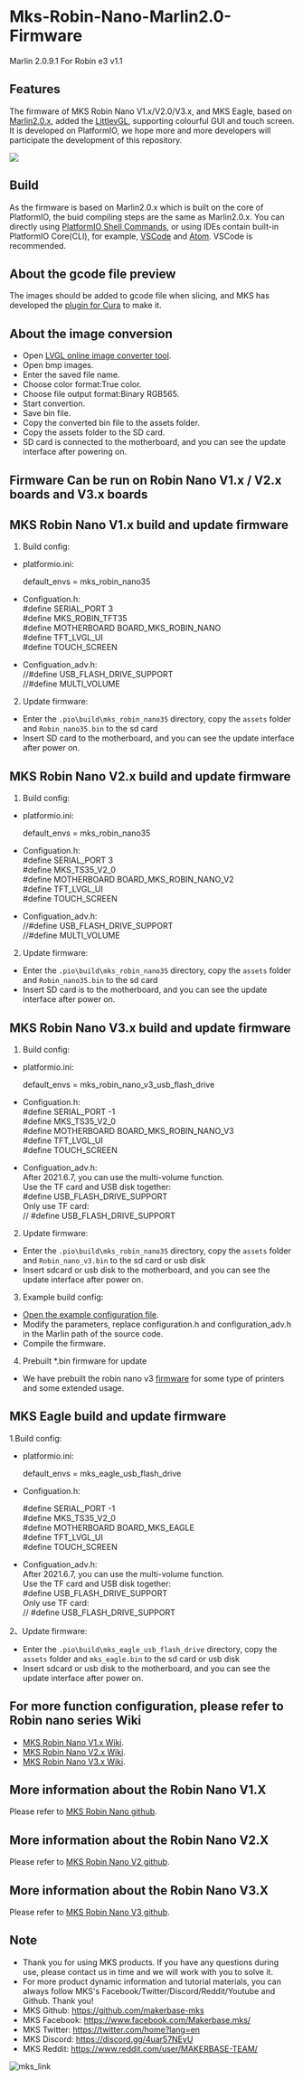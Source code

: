 # Mks-Robin-Nano-Marlin2.0-Firmware

Marlin 2.0.9.1
For Robin e3 v1.1

## Features

The firmware of MKS Robin Nano V1.x/V2.0/V3.x, and MKS Eagle, based on [Marlin2.0.x](https://github.com/MarlinFirmware/Marlin), added the [LittlevGL](https://github.com/littlevgl/lvgl), supporting colourful GUI and touch screen. It is developed on PlatformIO, we hope more and more developers will participate the development of this repository.

![](https://github.com/makerbase-mks/Mks-Robin-Nano-Marlin2.0-Firmware/blob/master/Images/MKS_Robin_Nano_printing.png)

## Build

As the firmware is based on Marlin2.0.x which is built on the core of PlatformIO, the buid compiling steps are the same as Marlin2.0.x. You can directly using [PlatformIO Shell Commands](https://docs.platformio.org/en/latest/core/installation.html#piocore-install-shell-commands), or using IDEs contain built-in PlatformIO Core(CLI), for example, [VSCode](https://docs.platformio.org/en/latest/integration/ide/vscode.html#ide-vscode) and [Atom](https://docs.platformio.org/en/latest/integration/ide/atom.html). VSCode is recommended.

## About the gcode file preview

The images should be added to gcode file when slicing, and MKS has developed the [plugin for Cura](https://github.com/makerbase-mks/mks-wifi-plugin) to make it.

## About the image conversion

- Open [LVGL online image converter tool](https://lvgl.io/tools/imageconverter). 
- Open bmp images.
- Enter the saved file name.
- Choose color format:True color.
- Choose file output format:Binary RGB565.
- Start convertion.
- Save bin file.
- Copy the converted bin file to the assets folder.
- Copy the assets folder to the SD card.
- SD card is connected to the motherboard, and you can see the update interface after powering on.

## Firmware Can be run on Robin Nano V1.x / V2.x boards and V3.x boards

## MKS Robin Nano V1.x build and update firmware

1. Build config:

- platformio.ini: 

  default_envs = mks_robin_nano35    

- Configuation.h:  
  #define SERIAL_PORT 3  
  #define MKS_ROBIN_TFT35  
  #define MOTHERBOARD BOARD_MKS_ROBIN_NANO  
  #define TFT_LVGL_UI  
  #define TOUCH_SCREEN  

- Configuation_adv.h:  
  //#define USB_FLASH_DRIVE_SUPPORT  
  //#define MULTI_VOLUME

2. Update firmware:

- Enter the `.pio\build\mks_robin_nano35` directory, copy the `assets` folder and `Robin_nano35.bin` to the sd card
- Insert SD card to the motherboard, and you can see the update interface after power on.   

## MKS Robin Nano V2.x build and update firmware

1. Build config:

- platformio.ini: 

  default_envs = mks_robin_nano35    

- Configuation.h:   
  #define SERIAL_PORT 3  
  #define MKS_TS35_V2_0  
  #define MOTHERBOARD BOARD_MKS_ROBIN_NANO_V2     
  #define TFT_LVGL_UI  
  #define TOUCH_SCREEN  

- Configuation_adv.h:  
  //#define USB_FLASH_DRIVE_SUPPORT  
  //#define MULTI_VOLUME

2. Update firmware:

- Enter the `.pio\build\mks_robin_nano35` directory, copy the `assets` folder and `Robin_nano35.bin` to the sd card
- Insert SD card is to the motherboard, and you can see the update interface after power on.   

## MKS Robin Nano V3.x build and update firmware

1. Build config:

- platformio.ini: 

  default_envs = mks_robin_nano_v3_usb_flash_drive

- Configuation.h:   
  #define SERIAL_PORT -1  
  #define MKS_TS35_V2_0  
  #define MOTHERBOARD BOARD_MKS_ROBIN_NANO_V3     
  #define TFT_LVGL_UI  
  #define TOUCH_SCREEN

- Configuation_adv.h:    
  After 2021.6.7, you can use the multi-volume function.     
  Use the TF card and USB disk together:   
  #define USB_FLASH_DRIVE_SUPPORT  
  Only use TF card:  
  // #define USB_FLASH_DRIVE_SUPPORT  

2. Update firmware:

- Enter the `.pio\build\mks_robin_nano35` directory, copy the `assets` folder and `Robin_nano_v3.bin` to the sd card or usb disk
- Insert sdcard or usb disk to the motherboard, and you can see the update interface after power on.  

3. Example build config:

- [Open the example configuration file](https://github.com/makerbase-mks/Mks-Robin-Nano-Marlin2.0-Firmware/tree/master/config/MKS%20Robin%20nano%20v3.0).
- Modify the parameters, replace configuration.h and configuration_adv.h in the Marlin path of the source code.
- Compile the firmware.

4. Prebuilt *.bin firmware for update

- We have prebuilt the robin nano v3 [firmware](https://github.com/makerbase-mks/MKS-Robin-Nano-V3.X/tree/main/firmware/Marlin-bugfix2.0.x-MKS-2.1.2) for some type of printers and some extended usage. 



## MKS Eagle build and update firmware

1.Build config:

- platformio.ini: 

  default_envs = mks_eagle_usb_flash_drive

- Configuation.h:   

  #define SERIAL_PORT -1  
  #define MKS_TS35_V2_0  
  #define MOTHERBOARD BOARD_MKS_EAGLE     
  #define TFT_LVGL_UI  
  #define TOUCH_SCREEN

- Configuation_adv.h:    
  After 2021.6.7, you can use the multi-volume function.     
  Use the TF card and USB disk together:   
  #define USB_FLASH_DRIVE_SUPPORT  
  Only use TF card:  
  // #define USB_FLASH_DRIVE_SUPPORT

2、Update firmware:

- Enter the `.pio\build\mks_eagle_usb_flash_drive` directory, copy the `assets` folder and `mks_eagle.bin` to the sd card or usb disk
- Insert sdcard or usb disk to the motherboard, and you can see the update interface after power on.  

## For more function configuration, please refer to Robin nano series Wiki

- [MKS Robin Nano V1.x Wiki](https://github.com/makerbase-mks/MKS-Robin-Nano-V1.X/wiki). 
- [MKS Robin Nano V2.x Wiki](https://github.com/makerbase-mks/MKS-Robin-Nano-V2.X/wiki). 
- [MKS Robin Nano V3.x Wiki](https://github.com/makerbase-mks/MKS-Robin-Nano-V3.X/wiki).

## More information about the Robin Nano V1.X

Please refer to [MKS Robin Nano github](https://github.com/makerbase-mks/MKS-Robin-Nano-V1.X).

##  More information about the Robin Nano V2.X

Please refer to [MKS Robin Nano V2 github](https://github.com/makerbase-mks/MKS-Robin-Nano-V2).

##  More information about the Robin Nano V3.X

Please refer to [MKS Robin Nano V3 github](https://github.com/makerbase-mks/MKS-Robin-Nano-V3.X).

## Note
- Thank you for using MKS products. If you have any questions during use, please contact us in time and we will work with you to solve it.
- For more product dynamic information and tutorial materials, you can always follow MKS's Facebook/Twitter/Discord/Reddit/Youtube and Github. Thank you!
- MKS Github: https://github.com/makerbase-mks  
- MKS Facebook: https://www.facebook.com/Makerbase.mks/  
- MKS Twitter: https://twitter.com/home?lang=en  
- MKS Discord: https://discord.gg/4uar57NEyU
- MKS Reddit: https://www.reddit.com/user/MAKERBASE-TEAM/ 

![mks_link](https://user-images.githubusercontent.com/12979070/149611691-1b73b40d-5d51-45b6-9a3f-3fc2281119ff.png)


